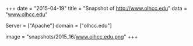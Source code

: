 
+++
date = "2015-04-19"
title = "Snapshot of http://www.olhcc.edu"
data = "www.olhcc.edu"

Server = ["Apache"]
domain = ["olhcc.edu"]

  image = "snapshots/2015_16/www.olhcc.edu.png"
+++
#
